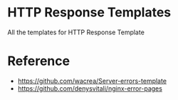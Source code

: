 # HTTP Response Templates
All the templates for HTTP Response Template



# Reference
- https://github.com/wacrea/Server-errors-template
- https://github.com/denysvitali/nginx-error-pages


